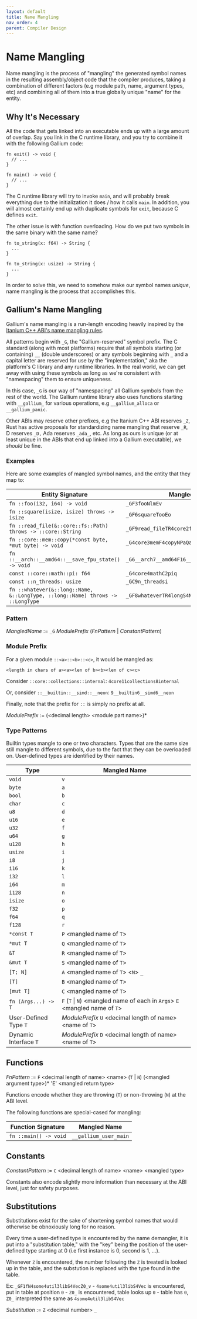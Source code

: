 ```yaml
---
layout: default
title: Name Mangling
nav_order: 4
parent: Compiler Design
---
```


# Name Mangling
Name mangling is the process of "mangling" the generated symbol names in the
resulting assembly/object code that the compiler produces, taking a combination
of different factors (e.g module path, name, argument types, etc) and combining
all of them into a true globally unique "name" for the entity. 

## Why It's Necessary
All the code that gets linked into an executable ends up with a large amount of overlap. Say you
link in the C runtime library, and you try to combine it with the following Gallium code:

```
fn exit() -> void {
  // ...
}

fn main() -> void {
  // ...
}
```

The C runtime library will try to invoke `main`, and will probably break everything
due to the initialization it does / how it calls `main`. In addition, you will almost certainly
end up with duplicate symbols for `exit`, because C defines `exit`. 

The other issue is with function overloading. How do we put two symbols in the same binary with the same name?

```
fn to_string(x: f64) -> String { 
  ...
}

fn to_string(x: usize) -> String {
  ...
}
```

In order to solve this, we need to somehow make our symbol names *unique*, name mangling is the process
that accomplishes this. 

## Gallium's Name Mangling
Gallium's name mangling is a run-length encoding heavily inspired by 
the [Itanium C++ ABI's name mangling rules](https://itanium-cxx-abi.github.io/cxx-abi/abi.html#mangling).

All patterns begin with `_G`, the "Gallium-reserved" symbol prefix. The C standard 
(along with most platforms) require that all symbols starting (or containing) `__` (double
underscores) or any symbols beginning with `_` and a capital letter are reserved for use 
by the "implementation," aka the platform's C library and any runtime libraries. In the 
real world, we can get away with using these symbols as long as we're consistent with 
"namespacing" them to ensure uniqueness. 

In this case, `_G` is our way of "namespacing" all Gallium symbols from the rest of the world. 
The Gallium runtime library also uses functions starting with `__gallium_` for various
operations, e.g `__gallium_alloca` or `__gallium_panic`. 

Other ABIs may reserve other prefixes, e.g the Itanium C++ ABI reserves `_Z`, 
Rust has active proposals for standardizing name mangling that reserve `_R`,
D reserves `_D,` Ada reserves `_ada_`, etc. As long as ours is unique (or at
least unique in the ABIs that end up linked into a Gallium executable), we *should* be fine.

### Examples
Here are some examples of mangled symbol names, and the entity that they map to:

| Entity Signature                                                                | Mangled Name                                  |
|---------------------------------------------------------------------------------|-----------------------------------------------|
| `fn ::foo(i32, i64) -> void`                                                    | `_GF3fooNlmEv`                                |
| `fn ::square(isize, isize) throws -> isize`                                     | `_GF6squareTooEo`                             |
| `fn ::read_file(&::core::fs::Path) throws -> ::core::String`                    | `_GF9read_fileTR4core2fsS4PathE4coreS6String` |
| `fn ::core::mem::copy(*const byte, *mut byte) -> void`                          | `_G4core3memF4copyNPaQaEv`                    |
| `fn ::__arch::__amd64::__save_fpu_state() -> void`                              | `_G6__arch7__amd64F16__save_fpu_stateNEv`     |
| `const ::core::math::pi: f64`                                                   | `_G4core4mathC2piq`                           |
| `const ::n_threads: usize`                                                      | `_GC9n_threadsi`                              |
| `fn ::whatever(&::long::Name, &::LongType, ::long::Name) throws -> ::LongType`  | `_GF8whateverTR4longS4NameRS8LongTypeZ0_EZ1_` |

### Pattern
*MangledName* := `_G` *ModulePrefix* (*FnPattern* | *ConstantPattern*) 

### Module Prefix
For a given module `::<a>::<b>::<c>`, it would be mangled as:

`<length in chars of a><a><len of b><b><len of c><c>`

Consider `::core::collections::internal`: `4core11collections8internal`

Or, consider `::__builtin::__simd::__neon`: `9__builtin6__simd6__neon`

Finally, note that the prefix for `::` is simply no prefix at all. 

*ModulePrefix* := (\<decimal length\> \<module part name\>)*

### Type Patterns
Builtin types mangle to one or two characters. Types that are the same 
size still mangle to different symbols, due to the fact that they can 
be overloaded on. User-defined types are identified by their names. 

| Type                  | Mangled Name                                                                    |
|-----------------------|---------------------------------------------------------------------------------|
| `void`                | `v`                                                                             |
| `byte`                | `a`                                                                             |
| `bool`                | `b`                                                                             |
| `char`                | `c`                                                                             |
| `u8`                  | `d`                                                                             |
| `u16`                 | `e`                                                                             |
| `u32`                 | `f`                                                                             |
| `u64`                 | `g`                                                                             |
| `u128`                | `h`                                                                             |
| `usize`               | `i`                                                                             |
| `i8`                  | `j`                                                                             |
| `i16`                 | `k`                                                                             |
| `i32`                 | `l`                                                                             |
| `i64`                 | `m`                                                                             |
| `i128`                | `n`                                                                             |
| `isize`               | `o`                                                                             |
| `f32`                 | `p`                                                                             |
| `f64`                 | `q`                                                                             |
| `f128`                | `r`                                                                             |
| `*const T`            | `P` \<mangled name of `T`\>                                                     |
| `*mut T`              | `Q` \<mangled name of `T`\>                                                     |
| `&T`                  | `R` \<mangled name of `T`\>                                                     |
| `&mut T`              | `S` \<mangled name of `T`\>                                                     |
| `[T; N]`              | `A` \<mangled name of `T`\> \<`N`\> `_`                                         |
| `[T]`                 | `B` \<mangled name of `T`\>                                                     |
| `[mut T]`             | `C` \<mangled name of `T`\>                                                     |
| `fn (Args...) -> T`   | `F` (`T` \| `N`) \<mangled name of each in `Args`\> `E` \<mangled name of `T`\> |
| User-Defined Type `T` | *ModulePrefix* `U` \<decimal length of name\> \<name of `T`\>                   |
| Dynamic Interface `T` | *ModulePrefix* `D` \<decimal length of name\> \<name of `T`\>                   |

## Functions
*FnPattern* :=  `F` \<decimal length of name\> \<name\> (`T` | `N`) (\<mangled argument type\>)* 'E' \<mangled return type\> 

Functions encode whether they are throwing (`T`) or non-throwing (`N`) at the ABI level.

The following functions are special-cased for mangling:

| Function Signature    | Mangled Name          |
|-----------------------|-----------------------|
| `fn ::main() -> void` | `__gallium_user_main` |

## Constants
*ConstantPattern* := `C` \<decimal length of name\> \<name\> \<mangled type\>

Constants also encode slightly more information than necessary at the ABI level, just for safety
purposes. 

## Substitutions
Substitutions exist for the sake of shortening symbol names that would otherwise
be obnoxiously long for no reason.

Every time a user-defined type is encountered by the name demangler, 
it is put into a "substitution table," with the "key" being the position
of the user-defined type starting at 0 (i.e first instance is 0, second 
is 1, ...).

Whenever `Z` is encountered, the number following the `Z` is treated 
is looked up in the table, and the substution is replaced with the type 
found in the table. 

Ex: `_GF1fN4some4util3libS4VecZ0_v`
    - `4some4util3libS4Vec` is encountered, put in table at position `0` 
    - `Z0_` is encountered, table looks up `0`
    - table has `0`, `Z0_` interpreted the same as `4some4util3libS4Vec`

*Substitution* := `Z` \<decimal number\> `_`
